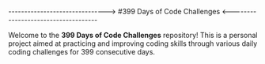 -------------------------------> #399 Days of Code Challenges <------------------------------------

Welcome to the **399 Days of Code Challenges** repository! This is a personal project aimed at practicing and improving coding skills through various daily coding challenges for 399 consecutive days.
